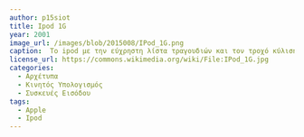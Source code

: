 ```yaml
---
author: p15siot
title: Ipod 1G
year: 2001
image_url: /images/blob/2015008/IPod_1G.png
caption:  Το ipod με την εύχρηστη λίστα τραγουδιών και τον τροχό κύλισης έγινε μια απίστευτη επιτυχία αφού πρόσφερε πολύ εύκολη επικοινωνία με το χρήστη, ο οποίος σταδιακά εξοικειώθηκε με portable συσκευές τεχνολογίας.
license_url: https://commons.wikimedia.org/wiki/File:IPod_1G.jpg
categories:
  - Αρχέτυπα
  - Κινητός Υπολογισμός
  - Συσκευές Εισόδου
tags:
  - Apple
  - Ipod
---
```

